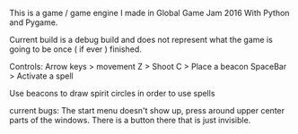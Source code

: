 This is a game / game engine I made in Global Game Jam 2016 With Python and Pygame.

Current build is a debug build and does not represent what the game is going to be once ( if ever ) finished.

Controls:
    Arrow keys  > movement
    Z           > Shoot
    C           > Place a beacon
    SpaceBar    > Activate a spell

Use beacons to draw spirit circles in order to use spells


current bugs:
    The start menu doesn't show up, press around upper center parts of the windows. There is a button there that is
    just invisible.

